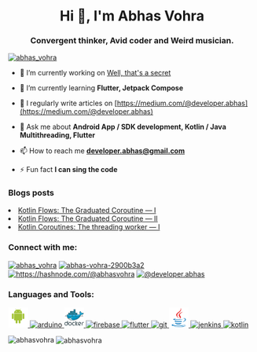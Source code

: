 <h1 align="center">Hi 👋, I'm Abhas Vohra</h1>
<h3 align="center">Convergent thinker, Avid coder and Weird musician.</h3>

<p align="left"> <a href="https://twitter.com/abhas_vohra" target="blank"><img src="https://img.shields.io/twitter/follow/abhas_vohra?logo=twitter&style=for-the-badge" alt="abhas_vohra" /></a> </p>

- 🔭 I’m currently working on [Well, that's a secret]()

- 🌱 I’m currently learning **Flutter, Jetpack Compose**

- 📝 I regularly write articles on [https://medium.com/@developer.abhas](https://medium.com/@developer.abhas)

- 💬 Ask me about **Android App / SDK development, Kotlin / Java Multithreading, Flutter**

- 📫 How to reach me **developer.abhas@gmail.com**

- ⚡ Fun fact **I can sing the code**

### Blogs posts
<!-- BLOG-POST-LIST:START -->
<li><a href="https://medium.com/@developer.abhas/kotlin-flows-the-graduated-coroutine-i-c0899eab0a36">Kotlin Flows: The Graduated Coroutine — I</a></li>
<li><a href="https://medium.com/@developer.abhas/kotlin-flows-the-graduated-coroutine-i-i-7c93192748b5">Kotlin Flows: The Graduated Coroutine — II</a></li>
<li><a href="https://medium.com/@developer.abhas/kotlin-coroutines-b073946c4ee8">Kotlin Coroutines: The threading worker — I</a></li>
<!-- BLOG-POST-LIST:END -->

<h3 align="left">Connect with me:</h3>
<p align="left">
<a href="https://twitter.com/abhas_vohra" target="blank"><img align="center" src="https://raw.githubusercontent.com/rahuldkjain/github-profile-readme-generator/master/src/images/icons/Social/twitter.svg" alt="abhas_vohra" height="30" width="40" /></a>
<a href="https://linkedin.com/in/abhas-vohra-2900b3a2" target="blank"><img align="center" src="https://raw.githubusercontent.com/rahuldkjain/github-profile-readme-generator/master/src/images/icons/Social/linked-in-alt.svg" alt="abhas-vohra-2900b3a2" height="30" width="40" /></a>
<a href="https://hashnode.com/@abhasvohra" target="blank"><img align="center" src="https://raw.githubusercontent.com/rahuldkjain/github-profile-readme-generator/master/src/images/icons/Social/hashnode.svg" alt="https://hashnode.com/@abhasvohra" height="30" width="40" /></a>
<a href="https://medium.com/@developer.abhas" target="blank"><img align="center" src="https://raw.githubusercontent.com/rahuldkjain/github-profile-readme-generator/master/src/images/icons/Social/medium.svg" alt="@developer.abhas" height="30" width="40" /></a>
</p>

<h3 align="left">Languages and Tools:</h3>
<p align="left"> <a href="https://developer.android.com" target="_blank" rel="noreferrer"> <img src="https://raw.githubusercontent.com/devicons/devicon/master/icons/android/android-original-wordmark.svg" alt="android" width="40" height="40"/> </a> <a href="https://www.arduino.cc/" target="_blank" rel="noreferrer"> <img src="https://cdn.worldvectorlogo.com/logos/arduino-1.svg" alt="arduino" width="40" height="40"/> </a> <a href="https://www.docker.com/" target="_blank" rel="noreferrer"> <img src="https://raw.githubusercontent.com/devicons/devicon/master/icons/docker/docker-original-wordmark.svg" alt="docker" width="40" height="40"/> </a> <a href="https://firebase.google.com/" target="_blank" rel="noreferrer"> <img src="https://www.vectorlogo.zone/logos/firebase/firebase-icon.svg" alt="firebase" width="40" height="40"/> </a> <a href="https://flutter.dev" target="_blank" rel="noreferrer"> <img src="https://www.vectorlogo.zone/logos/flutterio/flutterio-icon.svg" alt="flutter" width="40" height="40"/> </a> <a href="https://git-scm.com/" target="_blank" rel="noreferrer"> <img src="https://www.vectorlogo.zone/logos/git-scm/git-scm-icon.svg" alt="git" width="40" height="40"/> </a> <a href="https://www.java.com" target="_blank" rel="noreferrer"> <img src="https://raw.githubusercontent.com/devicons/devicon/master/icons/java/java-original.svg" alt="java" width="40" height="40"/> </a> <a href="https://www.jenkins.io" target="_blank" rel="noreferrer"> <img src="https://www.vectorlogo.zone/logos/jenkins/jenkins-icon.svg" alt="jenkins" width="40" height="40"/> </a> <a href="https://kotlinlang.org" target="_blank" rel="noreferrer"> <img src="https://www.vectorlogo.zone/logos/kotlinlang/kotlinlang-icon.svg" alt="kotlin" width="40" height="40"/> </a> </p>

<p><img align="left" src="https://github-readme-stats.vercel.app/api/top-langs?username=abhasvohra&show_icons=true&locale=en&layout=compact" alt="abhasvohra" /></p>

<p>&nbsp;<img align="center" src="https://github-readme-stats.vercel.app/api?username=abhasvohra&show_icons=true&locale=en" alt="abhasvohra" /></p>
